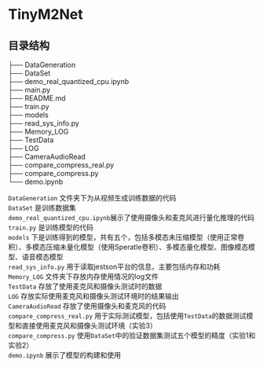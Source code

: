 # TinyM2Net
## 目录结构
├── DataGeneration  
├── DataSet  
├── demo_real_quantized_cpu.ipynb  
├── main.py  
├── README.md  
├── train.py  
├── models  
├── read_sys_info.py  
├── Memory_LOG  
├── TestData  
├── LOG  
├── CameraAudioRead  
├── compare_compress_real.py  
├── compare_compress.py  
└── demo.ipynb  

`DataGeneration` 文件夹下为从视频生成训练数据的代码  
`DataSet` 是训练数据集  
`demo_real_quantized_cpu.ipynb`展示了使用摄像头和麦克风进行量化推理的代码  
`train.py` 是训练模型的代码  
`models` 下是训练得到的模型，共有五个，包括多模态未压缩模型（使用正常卷积）、多模态压缩未量化模型（使用Speratle卷积）、多模态量化模型、图像模态模型、语音模态模型  
`read_sys_info.py` 用于读取jestson平台的信息，主要包括内存和功耗  
`Memory_LOG` 文件夹下存放内存使用情况的log文件  
`TestData` 存放了使用麦克风和摄像头测试时的数据  
`LOG` 存放实际使用麦克风和摄像头测试环境时的结果输出  
`CameraAudioRead` 存放了使用摄像头和麦克风的代码  
`compare_compress_real.py` 用于实际测试模型，包括使用`TestData`的数据测试模型和直接使用麦克风和摄像头测试环境（实验3）  
`compare_compress.py` 使用`DataSet`中的验证数据集测试五个模型的精度（实验1和实验2）  
`demo.ipynb` 展示了模型的构建和使用  

